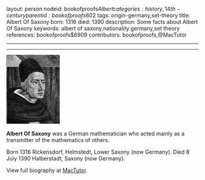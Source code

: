 layout: person
nodeid: bookofproofs$Albert
categories: history,14th-century
parentid: bookofproofs$602
tags: origin-germany,set-theory
title: Albert Of Saxony
born: 1316
died: 1390
description: Some facts about  Albert Of Saxony
keywords: albert of saxony,nationality germany,set theory
references: bookofproofs$6909
contributors: bookofproofs,@MacTutor

---


---

![Albert.jpg](https://github.com/bookofproofs/bookofproofs.github.io/blob/main/_sources/_assets/images/portraits/Albert.jpg?raw=true)

**Albert Of Saxony** was a German mathematician who acted mainly as a transmitter of the mathematics of others.

Born 1316 Rickensdorf, Helmstedt, Lower Saxony (now Germany). Died 8 July 1390 Halberstadt, Saxony (now Germany).


View full biography at [MacTutor](https://mathshistory.st-andrews.ac.uk/Biographies/Albert/).